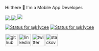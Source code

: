Hi there 👋
I'm a Mobile App Developer.

<a href="https://github.com/ichtrojan">
  <img align="center" src="https://github-readme-stats.vercel.app/api?username=k1ycee&theme=nord&show_icons=true&count_private=true&hide=contribs&line_height=40" />
</a>
<a href="https://github.com/ichtrojan">
  <img align="center" src="https://github-readme-stats.vercel.app/api/top-langs/?username=k1ycee&theme=nord&langs_count=4&hide=javascript,html,css,erlang" />
</a>
  <img src="https://gpvc.arturio.dev/k1ycee" width="auto" height="auto"/>
 
[![Status for @k1ycee](https://badge.stateful.com/k1ycee/status.svg)](https://app.stateful.com/@k1ycee)
[![Status for @k1ycee](https://badge.stateful.com/k1ycee/dnd.svg)](https://app.stateful.com/@k1ycee)

[<img src='https://cdn.jsdelivr.net/npm/simple-icons@3.0.1/icons/github.svg' alt='github' height='40'>](https://github.com/k1ycee) [<img src='https://cdn.jsdelivr.net/npm/simple-icons@3.0.1/icons/linkedin.svg' alt='linkedin' height='40'>](https://www.linkedin.com/in/thankgod-chiagozie-5a4b09195/) [<img src='https://cdn.jsdelivr.net/npm/simple-icons@3.0.1/icons/twitter.svg' alt='twitter' height='40'>](https://twitter.com/m3st3r33ous)  [<img src='https://cdn.jsdelivr.net/npm/simple-icons@3.0.1/icons/stackoverflow.svg' alt='stackoverflow' height='40'>](https://stackoverflow.com/users/11623001/denzel)

